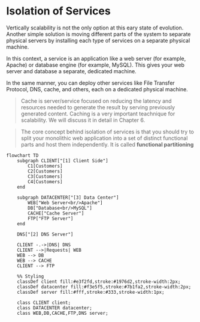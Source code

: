 # Isolation of Services

Vertically scalability is not the only option at this eary state of evolution. Another simple solution is moving different parts of the system to separate physical servers by installing each type of services on a separate physical machine.

In this context, a service is an application like a web server (for example, Apache) or database engine (for example, MySQL). This gives your web server and database a separate, dedicated machine.

In the same manner, you can deploy other services like File Transfer Protocol, DNS, cache, and others, each on a dedicated physical machine.

> Cache is server/service focused on reducing the latency and resources needed to generate the result by serving previously generated content. Caching is a very important teachnique for scalability. We will discuss it in detail in Chapter 6.

> The core concept behind isolation of services is that you should try to split your monolithic web application into a set of distinct functional parts and host them independently. It is called **functional partitioning**

```mermaid
flowchart TD
    subgraph CLIENT["[1] Client Side"]
        C1[Customers]
        C2[Customers]
        C3[Customers]
        C4[Customers]
    end

    subgraph DATACENTER["[3] Data Center"]
        WEB["Web Server<br/>Apache"]
        DB["Database<br/>MySQL"]
        CACHE["Cache Server"]
        FTP["FTP Server"]
    end

    DNS["[2] DNS Server"]

    CLIENT -.->|DNS| DNS
    CLIENT -->|Requests| WEB
    WEB --> DB
    WEB --> CACHE
    CLIENT --> FTP

    %% Styling
    classDef client fill:#e3f2fd,stroke:#1976d2,stroke-width:2px;
    classDef datacenter fill:#f3e5f5,stroke:#7b1fa2,stroke-width:2px;
    classDef server fill:#fff,stroke:#333,stroke-width:1px;

    class CLIENT client;
    class DATACENTER datacenter;
    class WEB,DB,CACHE,FTP,DNS server;
```
